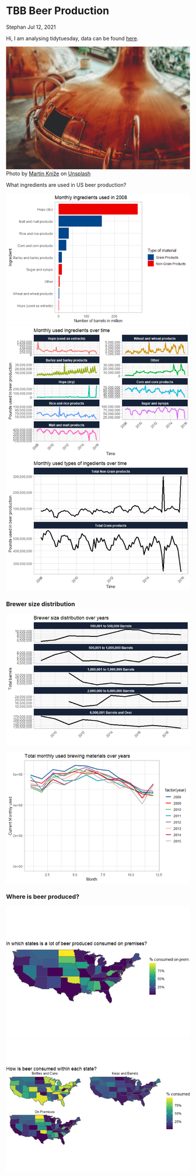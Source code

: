 TBB Beer Production
================
Stephan
Jul 12, 2021

Hi, I am analysing tidytuesday, data can be found
[here](https://github.com/rfordatascience/tidytuesday/tree/master/data/2020/2020-03-31).

![Beer Production](pics/photo-1445140463371-d8036feedc2f.jpg) Photo by
<a href="https://unsplash.com/@martz90?utm_source=unsplash&utm_medium=referral&utm_content=creditCopyText">Martin
Kníže</a> on
<a href="https://unsplash.com/s/photos/beer-production?utm_source=unsplash&utm_medium=referral&utm_content=creditCopyText">Unsplash</a>

What ingredients are used in US beer production?

![](README_files/figure-gfm/unnamed-chunk-2-1.png)<!-- -->![](README_files/figure-gfm/unnamed-chunk-2-2.png)<!-- -->![](README_files/figure-gfm/unnamed-chunk-2-3.png)<!-- -->

### Brewer size distribution

![](README_files/figure-gfm/unnamed-chunk-3-1.png)<!-- -->

![](README_files/figure-gfm/unnamed-chunk-4-1.png)<!-- -->

### Where is beer produced?

![](README_files/figure-gfm/unnamed-chunk-5-1.png)<!-- -->![](README_files/figure-gfm/unnamed-chunk-5-2.png)<!-- -->
